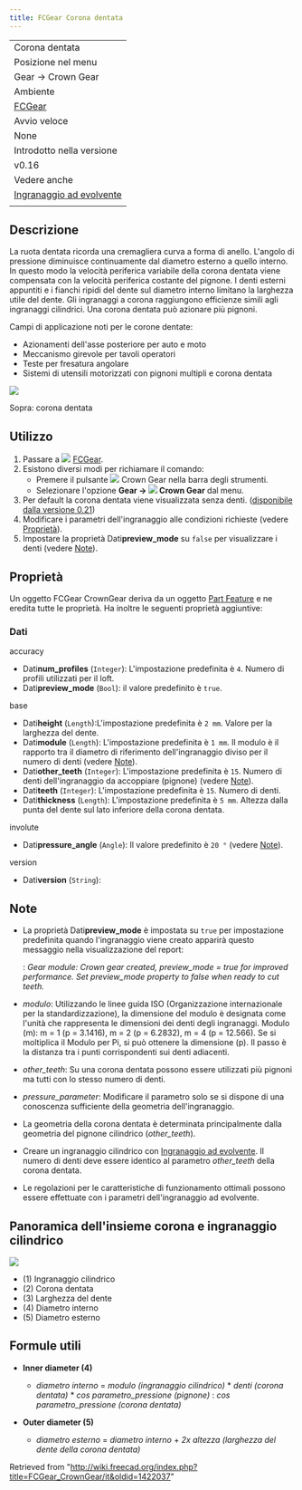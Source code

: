 ```yaml
---
title: FCGear Corona dentata
---
```


|                                                                              |
| ---------------------------------------------------------------------------- |
| Corona dentata                                                               |
| Posizione nel menu                                                           |
| Gear → Crown Gear                                                            |
| Ambiente                                                                     |
| [FCGear](/FCGear_Workbench/it "FCGear Workbench/it")                         |
| Avvio veloce                                                                 |
| None                                                                         |
| Introdotto nella versione                                                    |
| v0.16                                                                        |
| Vedere anche                                                                 |
| [Ingranaggio ad evolvente](/FCGear_InvoluteGear/it "FCGear InvoluteGear/it") |
|                                                                              |

## Descrizione

La ruota dentata ricorda una cremagliera curva a forma di anello. L'angolo di pressione diminuisce continuamente dal diametro esterno a quello interno. In questo modo la velocità periferica variabile della corona dentata viene compensata con la velocità periferica costante del pignone. I denti esterni appuntiti e i fianchi ripidi del dente sul diametro interno limitano la larghezza utile del dente. Gli ingranaggi a corona raggiungono efficienze simili agli ingranaggi cilindrici. Una corona dentata può azionare più pignoni.

Campi di applicazione noti per le corone dentate:

- Azionamenti dell'asse posteriore per auto e moto
- Meccanismo girevole per tavoli operatori
- Teste per fresatura angolare
- Sistemi di utensili motorizzati con pignoni multipli e corona dentata

![](/images/Crown-Gear_example.png)

Sopra: corona dentata

## Utilizzo

1. Passare a ![](/images/FCGear_workbench_icon.svg) [FCGear](/FCGear_Workbench/it "FCGear Workbench/it").
2. Esistono diversi modi per richiamare il comando:
   - Premere il pulsante ![](/images/FCGear_CrownGear.svg) Crown Gear nella barra degli strumenti.
   - Selezionare l'opzione **Gear → ![](/images/FCGear_CrownGear.svg) Crown Gear** dal menu.
3. Per default la corona dentata viene visualizzata senza denti. ([disponibile dalla versione 0.21](/Release_notes_0.21/it "Release notes 0.21/it"))
4. Modificare i parametri dell'ingranaggio alle condizioni richieste (vedere [Proprietà](#Proprietà)).
5. Impostare la proprietà Dati**preview_mode** su `false` per visualizzare i denti (vedere [Note](#Note)).

## Proprietà

Un oggetto FCGear CrownGear deriva da un oggetto [Part Feature](/Part_Feature/it "Part Feature/it") e ne eredita tutte le proprietà. Ha inoltre le seguenti proprietà aggiuntive:

### Dati

accuracy

- Dati**num_profiles** (`Integer`): L'impostazione predefinita è `4`. Numero di profili utilizzati per il loft.
- Dati**preview_mode** (`Bool`): il valore predefinito è `true`.

base

- Dati**height** (`Length`):L'impostazione predefinita è `2 mm`. Valore per la larghezza del dente.
- Dati**module** (`Length`): L'impostazione predefinita è `1 mm`. Il modulo è il rapporto tra il diametro di riferimento dell'ingranaggio diviso per il numero di denti (vedere [Note](#Note)).
- Dati**other_teeth** (`Integer`): L'impostazione predefinita è `15`. Numero di denti dell'ingranaggio da accoppiare (pignone) (vedere [Note](#Note)).
- Dati**teeth** (`Integer`): L'impostazione predefinita è `15`. Numero di denti.
- Dati**thickness** (`Length`): L'impostazione predefinita è `5 mm`. Altezza dalla punta del dente sul lato inferiore della corona dentata.

involute

- Dati**pressure_angle** (`Angle`): Il valore predefinito è `20 °` (vedere [Note](#Note)).

version

- Dati**version** (`String`):

## Note

- La proprietà Dati**preview_mode** è impostata su `true` per impostazione predefinita quando l'ingranaggio viene creato apparirà questo messaggio nella visualizzazione del report:

  : _Gear module: Crown gear created, preview_mode = true for improved performance. Set preview_mode property to false when ready to cut teeth._

- _modulo_: Utilizzando le linee guida ISO (Organizzazione internazionale per la standardizzazione), la dimensione del modulo è designata come l'unità che rappresenta le dimensioni dei denti degli ingranaggi. Modulo (m): m = 1 (p = 3.1416), m = 2 (p = 6.2832), m = 4 (p = 12.566). Se si moltiplica il Modulo per Pi, si può ottenere la dimensione (p). Il passo è la distanza tra i punti corrispondenti sui denti adiacenti.
- _other_teeth_: Su una corona dentata possono essere utilizzati più pignoni ma tutti con lo stesso numero di denti.
- _pressure_parameter_: Modificare il parametro solo se si dispone di una conoscenza sufficiente della geometria dell'ingranaggio.
- La geometria della corona dentata è determinata principalmente dalla geometria del pignone cilindrico (_other_teeth_).
- Creare un ingranaggio cilindrico con [Ingranaggio ad evolvente](/FCGear_InvoluteGear/it "FCGear InvoluteGear/it"). Il numero di denti deve essere identico al parametro _other_teeth_ della corona dentata.
- Le regolazioni per le caratteristiche di funzionamento ottimali possono essere effettuate con i parametri dell'ingranaggio ad evolvente.

## Panoramica dell'insieme corona e ingranaggio cilindrico

![](/images/Crown-spur-gear-set_example.png)

- (1) Ingranaggio cilindrico
- (2) Corona dentata
- (3) Larghezza del dente
- (4) Diametro interno
- (5) Diametro esterno

## Formule utili

- **Inner diameter (4)**

  - _diametro interno_ = _modulo (ingranaggio cilindrico)_ \* _denti (corona dentata)_ \* *cos parametro_pressione (pignone)* : _cos parametro_pressione (corona dentata)_

- **Outer diameter (5)**
  - _diametro esterno_ = _diametro interno_ + _2x altezza (larghezza del dente della corona dentata)_

Retrieved from "<http://wiki.freecad.org/index.php?title=FCGear_CrownGear/it&oldid=1422037>"
